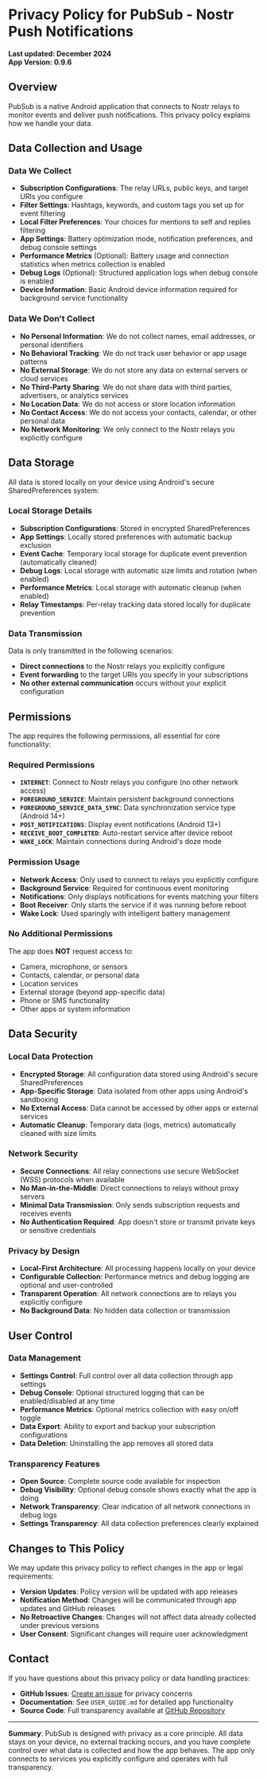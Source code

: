 # Privacy Policy for PubSub - Nostr Push Notifications

**Last updated: December 2024**  
**App Version: 0.9.6**

## Overview

PubSub is a native Android application that connects to Nostr relays to monitor events and deliver push notifications. This privacy policy explains how we handle your data.

## Data Collection and Usage

### Data We Collect
- **Subscription Configurations**: The relay URLs, public keys, and target URIs you configure
- **Filter Settings**: Hashtags, keywords, and custom tags you set up for event filtering
- **Local Filter Preferences**: Your choices for mentions to self and replies filtering
- **App Settings**: Battery optimization mode, notification preferences, and debug console settings
- **Performance Metrics** (Optional): Battery usage and connection statistics when metrics collection is enabled
- **Debug Logs** (Optional): Structured application logs when debug console is enabled
- **Device Information**: Basic Android device information required for background service functionality

### Data We Don't Collect
- **No Personal Information**: We do not collect names, email addresses, or personal identifiers
- **No Behavioral Tracking**: We do not track user behavior or app usage patterns
- **No External Storage**: We do not store any data on external servers or cloud services
- **No Third-Party Sharing**: We do not share data with third parties, advertisers, or analytics services
- **No Location Data**: We do not access or store location information
- **No Contact Access**: We do not access your contacts, calendar, or other personal data
- **No Network Monitoring**: We only connect to the Nostr relays you explicitly configure

## Data Storage

All data is stored locally on your device using Android's secure SharedPreferences system:

### Local Storage Details
- **Subscription Configurations**: Stored in encrypted SharedPreferences
- **App Settings**: Locally stored preferences with automatic backup exclusion
- **Event Cache**: Temporary local storage for duplicate event prevention (automatically cleaned)
- **Debug Logs**: Local storage with automatic size limits and rotation (when enabled)
- **Performance Metrics**: Local storage with automatic cleanup (when enabled)
- **Relay Timestamps**: Per-relay tracking data stored locally for duplicate prevention

### Data Transmission
Data is only transmitted in the following scenarios:
- **Direct connections** to the Nostr relays you explicitly configure
- **Event forwarding** to the target URIs you specify in your subscriptions
- **No other external communication** occurs without your explicit configuration

## Permissions

The app requires the following permissions, all essential for core functionality:

### Required Permissions
- **`INTERNET`**: Connect to Nostr relays you configure (no other network access)
- **`FOREGROUND_SERVICE`**: Maintain persistent background connections
- **`FOREGROUND_SERVICE_DATA_SYNC`**: Data synchronization service type (Android 14+)
- **`POST_NOTIFICATIONS`**: Display event notifications (Android 13+)
- **`RECEIVE_BOOT_COMPLETED`**: Auto-restart service after device reboot
- **`WAKE_LOCK`**: Maintain connections during Android's doze mode

### Permission Usage
- **Network Access**: Only used to connect to relays you explicitly configure
- **Background Service**: Required for continuous event monitoring
- **Notifications**: Only displays notifications for events matching your filters
- **Boot Receiver**: Only starts the service if it was running before reboot
- **Wake Lock**: Used sparingly with intelligent battery management

### No Additional Permissions
The app does **NOT** request access to:
- Camera, microphone, or sensors
- Contacts, calendar, or personal data
- Location services
- External storage (beyond app-specific data)
- Phone or SMS functionality
- Other apps or system information

## Data Security

### Local Data Protection
- **Encrypted Storage**: All configuration data stored using Android's secure SharedPreferences
- **App-Specific Storage**: Data isolated from other apps using Android's sandboxing
- **No External Access**: Data cannot be accessed by other apps or external services
- **Automatic Cleanup**: Temporary data (logs, metrics) automatically cleaned with size limits

### Network Security
- **Secure Connections**: All relay connections use secure WebSocket (WSS) protocols when available
- **No Man-in-the-Middle**: Direct connections to relays without proxy servers
- **Minimal Data Transmission**: Only sends subscription requests and receives events
- **No Authentication Required**: App doesn't store or transmit private keys or sensitive credentials

### Privacy by Design
- **Local-First Architecture**: All processing happens locally on your device
- **Configurable Collection**: Performance metrics and debug logging are optional and user-controlled
- **Transparent Operation**: All network connections are to relays you explicitly configure
- **No Background Data**: No hidden data collection or transmission

## User Control

### Data Management
- **Settings Control**: Full control over all data collection through app settings
- **Debug Console**: Optional structured logging that can be enabled/disabled at any time
- **Performance Metrics**: Optional metrics collection with easy on/off toggle
- **Data Export**: Ability to export and backup your subscription configurations
- **Data Deletion**: Uninstalling the app removes all stored data

### Transparency Features
- **Open Source**: Complete source code available for inspection
- **Debug Visibility**: Optional debug console shows exactly what the app is doing
- **Network Transparency**: Clear indication of all network connections in debug logs
- **Settings Transparency**: All data collection preferences clearly explained

## Changes to This Policy

We may update this privacy policy to reflect changes in the app or legal requirements:

- **Version Updates**: Policy version will be updated with app releases
- **Notification Method**: Changes will be communicated through app updates and GitHub releases
- **No Retroactive Changes**: Changes will not affect data already collected under previous versions
- **User Consent**: Significant changes will require user acknowledgment

## Contact

If you have questions about this privacy policy or data handling practices:

- **GitHub Issues**: [Create an issue](https://github.com/cmdruid/pubsub/issues) for privacy concerns
- **Documentation**: See `USER_GUIDE.md` for detailed app functionality
- **Source Code**: Full transparency available at [GitHub Repository](https://github.com/cmdruid/pubsub)

---

**Summary**: PubSub is designed with privacy as a core principle. All data stays on your device, no external tracking occurs, and you have complete control over what data is collected and how the app behaves. The app only connects to services you explicitly configure and operates with full transparency.
